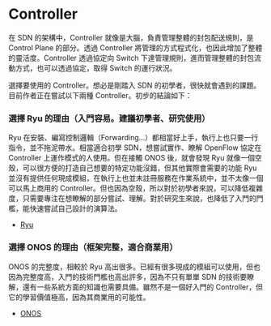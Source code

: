 # Controller

在 SDN 的架構中，Controller 就像是大腦，負責管理整體的封包配送規則，是 Control Plane 的部分。透過 Controller 將管理的方式程式化，也因此增加了整體的靈活度。Controller 透過協定向 Switch 下達管理規則，進而管理整體的封包流動方式，也可以透過協定，取得 Switch 的運行狀況。

選擇要使用的 Controller。想必是剛踏入 SDN 的初學者，很快就會遇到的課題。目前作者正在嘗試以下兩種 Controller。初步的結論如下：

### 選擇 Ryu 的理由（入門容易。建議初學者、研究使用）

Ryu 在安裝、編寫控制邏輯（Forwarding...）都相當好上手，執行上也只要一行指令，並不拖泥帶水。相當適合初學 SDN，想嘗試實作、瞭解 OpenFlow 協定在 Controller 上運作模式的人使用。但在接觸 ONOS 後，就會發現 Ryu 就像一個空殼，可以很方便的打造自己想要的特定功能沒錯，但其他實際會需要的功能 Ryu 並沒有提供任何現成模組，在執行上也並未註冊服務在作業系統中，並不太像一個可以馬上商用的 Controller。但也因為空殼，所以對於初學者來說，可以降低複雜度，只需要專注在想瞭解的部分嘗試、理解。對於研究生來說，也降低了入門的門檻，能快速嘗試自己設計的演算法。

* [Ryu](https://github.com/OSE-Lab/Learning-SDN/tree/master/Controller/Ryu)

### 選擇 ONOS 的理由（框架完整，適合商業用）

ONOS 的完整度，相較於 Ryu 高出很多。已經有很多現成的模組可以使用，但也因為完整度高，入門的技術門檻也高出許多，因為不只有單單 SDN 的技術要瞭解，還有一些系統方面的知識也需要具備。雖然不是一個好入門的 Controller，但它的學習價值極高，因為其商業用的可能性。

* [ONOS](https://github.com/OSE-Lab/Learning-SDN/tree/master/Controller/ONOS)
